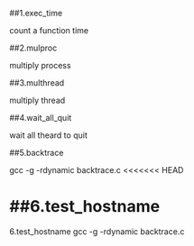 ##1.exec_time

count a function time

##2.mulproc

multiply process

##3.multhread

multiply thread

##4.wait_all_quit

wait all theard to quit

##5.backtrace

gcc -g -rdynamic backtrace.c
<<<<<<< HEAD

##6.test_hostname
=======
6.test_hostname
gcc -g -rdynamic backtrace.c
